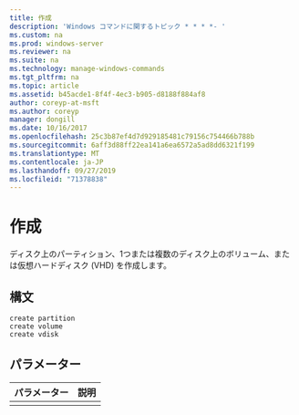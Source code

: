 ```yaml
---
title: 作成
description: 'Windows コマンドに関するトピック * * * *- '
ms.custom: na
ms.prod: windows-server
ms.reviewer: na
ms.suite: na
ms.technology: manage-windows-commands
ms.tgt_pltfrm: na
ms.topic: article
ms.assetid: b45acde1-8f4f-4ec3-b905-d8188f884af8
author: coreyp-at-msft
ms.author: coreyp
manager: dongill
ms.date: 10/16/2017
ms.openlocfilehash: 25c3b87ef4d7d929185481c79156c754466b788b
ms.sourcegitcommit: 6aff3d88ff22ea141a6ea6572a5ad8dd6321f199
ms.translationtype: MT
ms.contentlocale: ja-JP
ms.lasthandoff: 09/27/2019
ms.locfileid: "71378838"
---
```

# <a name="create"></a>作成



ディスク上のパーティション、1つまたは複数のディスク上のボリューム、または仮想ハードディスク (VHD) を作成します。

## <a name="syntax"></a>構文

```
create partition
create volume
create vdisk
```

## <a name="parameters"></a>パラメーター

| パラメーター | 説明 |
|-----------|-------------|
|           |             |

